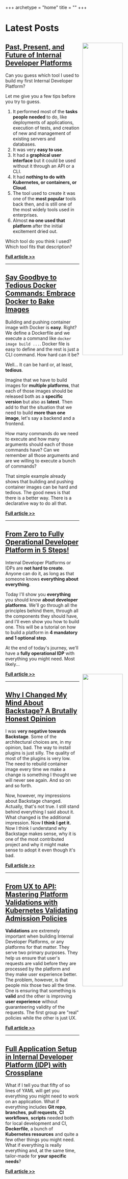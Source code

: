 +++
archetype = "home"
title = ""
+++

# Latest Posts

<!-- <img src="/kubernetes/why-most-kubernetes-dashboards-are-failing-you-and-whats-the-future/thumbnail-02.jpg" style="width:50%; float:right; padding: 10px">

## [Why Most Kubernetes Dashboards Are Failing You (and What Is The Future)](/kubernetes/why-most-kubernetes-dashboards-are-failing-you-and-whats-the-future)

Most **Kubernetes dashboards got it wrong**. Most did not understand the **limitations of Kubernetes API** and, as a result, act as glorified file explorers rather than tools that help us find what we're looking for, especially when dealing with large scale.

Today we are going to explore the **mistakes** Kubernetes dashboards are making and try to figure out how they might be able to get onto the right path, even though that might require some drastic changes in their design.

By the end of today's story you should see what we need to **navigate**, **search**, **debug**, and do whatever we might need to do in Kubernetes clusters. We'll feel like we are using Google Search rather than navigating through Kubernetes resources in a similar way we are traversing files and directories.

**[Full article >>](/kubernetes/why-most-kubernetes-dashboards-are-failing-you-and-whats-the-future)**

--- -->

<!-- <img src="/db/neon---never-share-databases-again/thumbnail-03.jpg" style="width:50%; float:right; padding: 10px">

## [Neon - Never Share Databases Again!](/db/neon---never-share-databases-again)

Take a look at this.

<img src="/db/neon---never-share-databases-again/gha.png" style="width:40%; float:left; padding: 10px">

That is GitHub actions run that executed hopefully typical tasks anyone is executing every time a pull request is opened. It run unit tests, it build a container image and pushed it to a registry, it update manifests so that, later on Argo CD or Flux can deploy the new release to production when that PR is merged to mainline. But, before that happens, it created an ephemeral Kubernetes cluster and run integration tests to confirm that everything works as expected.

I hope that's what everyone is doing and, if that's not the case, please let me know in the comments and I'll do my best to make a video about the whole process.

There is one "special" part of that workflow run that I did not yet mention. There is something that hadly anyone does, yet something very important.

**[Full article >>](/db/neon---never-share-databases-again)**

--- -->

<img src="/internal-developer-platforms/past-present-and-future-of-internal-developer-platforms/thumbnail-02.jpg" style="width:50%; float:right; padding: 10px">

## [Past, Present, and Future of Internal Developer Platforms](/internal-developer-platforms/past-present-and-future-of-internal-developer-platforms)

Can you guess which tool I used to build my first Internal Developer Platform?

Let me give you a few tips before you try to guess.

1. It performed most of the **tasks people needed** to do, like deployments of applications, execution of tests, and creation of new and management of existing servers and databases.
2. It was very **easy to use**.
3. It had a **graphical user interface** but it could be used without it through an API or a CLI.
4. It had **nothing to do with Kubernetes, or containers, or Cloud**.
5. The tool used to create it was one of the **most popular** tools back then, and is still one of the most widely tools used in enterprises.
6. Almost **no one used that platform** after the initial excitement dried out.

Which tool do you think I used? Which tool fits that description?

**[Full article >>](/internal-developer-platforms/past-present-and-future-of-internal-developer-platforms)**

---

<img src="/containers/say-goodbye-to-tedious-docker-commands-embrace-docker-bake/thumbnail-01.jpg" style="width:50%; float:right; padding: 10px">

## [Say Goodbye to Tedious Docker Commands: Embrace Docker to Bake Images](/containers/say-goodbye-to-tedious-docker-commands-embrace-docker-bake)

Building and pushing container image with Docker is **easy**. Right? We define a Dockerfile and we execute a command like `docker image build ...`. Docker file is easy to define and the rest is just a CLI command. How hard can it be?

Well... It can be hard or, at least, **tedious**.

Imagine that we have to build images for **multiple platforms**, that each of those images should be released both as a **specific version** but also as **latest**. Then add to that the situation that we need to build **more than one image**, let's say a backend and a frontend.

How many commands do we need to execute and how many arguments should each of those commands have? Can we remember all those arguments and are we willing to execute a bunch of commands?

That simple example already shows that building and pushing container images can be hard and tedious. The good news is that there is a better way. There is a declarative way to do all that.

**[Full article >>](/containers/say-goodbye-to-tedious-docker-commands-embrace-docker-bake)**

---

<img src="/internal-developer-platforms/from-zero-to-fully-operational-developer-platform-in-5-steps/thumbnail-03.jpg" style="width:50%; float:right; padding: 10px">

## [From Zero to Fully Operational Developer Platform in 5 Steps!](/internal-developer-platforms/from-zero-to-fully-operational-developer-platform-in-5-steps)

Internal Developer Platforms or IDPs are **not hard to create**. Anyone can do it, as long as that someone knows **everything about everything**.

Today I'll show you **everything** you should know **about developer platforms**. We'll go through all the principles behind them, through all the components they should have, and I'll even show you how to build one. This will be a tutorial on how to build a platform in **4 mandatory and 1 optional step**.

At the end of today's journey, we'll have a **fully operational IDP** with everything you might need. Most likely...

**[Full article >>](/internal-developer-platforms/from-zero-to-fully-operational-developer-platform-in-5-steps)**

---

<img src="/internal-developer-platforms/why-i-changed-my-mind-about-backstage-a-brutally-honest-opinion/thumbnail-02.jpg" style="width:50%; float:right; padding: 10px">

## [Why I Changed My Mind About Backstage? A Brutally Honest Opinion](/internal-developer-platforms/why-i-changed-my-mind-about-backstage-a-brutally-honest-opinion)

I was **very negative towards Backstage**. Some of the architectural choices are, in my opinion, bad. The way to install plugins is just silly. The quality of most of the plugins is very low. The need to rebuild container image every time we make a change is something I thought we will never see again. And so on and so forth.

Now, however, my impressions about Backstage changed. Actually, that's not true. I still stand behind everything I said about it. What changed is the additional impression. Now **I think I get it.** Now I think I understand why Backstage makes sense, why it is one of the most contributed project and why it might make sense to adopt it even though it's bad.

**[Full article >>](/internal-developer-platforms/why-i-changed-my-mind-about-backstage-a-brutally-honest-opinion)**

---

<img src="/internal-developer-platforms/from-ux-to-api-mastering-platform-validations-with-kubernetes-validating-admission-policies/thumbnail-01.jpg" style="width:50%; float:right; padding: 10px">

## [From UX to API: Mastering Platform Validations with Kubernetes Validating Admission Policies](/internal-developer-platforms/from-ux-to-api-mastering-platform-validations-with-kubernetes-validating-admission-policies)

**Validations** are extremely important when building Internal Developer Platforms, or any platforms for that matter. They serve two primary purposes. They help us ensure that user's requests are valid before they are processed by the platform and they make user experience better. The problem, however, is that people mix those two all the time. One is ensuring that something is **valid** and the other is improving **user experience** without guaranteering validity of the requests. The first group are "real" policies while the other is just UX.

**[Full article >>](/internal-developer-platforms/from-ux-to-api-mastering-platform-validations-with-kubernetes-validating-admission-policies)**

---

<img src="/internal-developer-platforms/full-application-setup-in-internal-developer-platform-idp-with-crossplane/thumbnail-03.jpg" style="width:50%; float:right; padding: 10px">

## [Full Application Setup in Internal Developer Platform (IDP) with Crossplane](/internal-developer-platforms/full-application-setup-in-internal-developer-platform-idp-with-crossplane)

What if I tell you that fifty of so lines of YAML will get you everything you might need to work on an application. What if everything includes **Git repo**, **branches**, **pull requests**, **CI workflows**, **scripts** needed both for local development and CI, **Dockerfile**, a bunch of **Kubernetes resources** and quite a few other things you might need. What if everything is really everything and, at the same time, tailor-made for **your specific needs**?

**[Full article >>](/internal-developer-platforms/full-application-setup-in-internal-developer-platform-idp-with-crossplane)**
